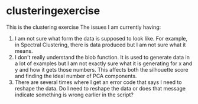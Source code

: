 # clusteringexercise
This is the clustering exercise
The issues I am currently having:
1. I am not sure what form the data is supposed to look like.  For example, in Spectral Clustering, there is data produced but I am not sure what it means.
2. I don't really understand the blob function.  It is used to generate data in a lot of examples but I am not exactly sure what it is generating for x and y and how it gets those numbers.  This affects both the silhouette score and finding the ideal number of PCA components.
3. There are several times where I get an error code that says I need to reshape the data.  Do I need to reshape the data or does that message indicate something is wrong earlier in the script?
